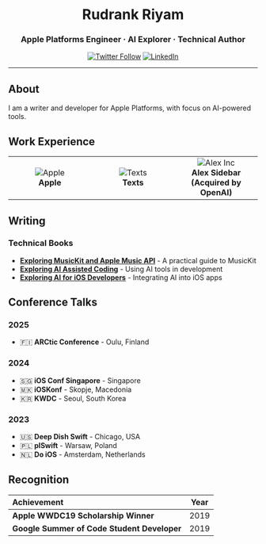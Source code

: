 <div align="center">
  
# Rudrank Riyam

### Apple Platforms Engineer · AI Explorer · Technical Author

[![Twitter Follow](https://img.shields.io/twitter/follow/rudrankriyam?style=for-the-badge&logo=twitter)](https://x.com/rudrankriyam)
[![LinkedIn](https://img.shields.io/badge/LinkedIn-Connect-0077B5?style=for-the-badge&logo=linkedin)](https://linkedin.com/in/rudrank)

</div>

---

## About

I am a writer and developer for Apple Platforms, with focus on AI-powered tools.

## Work Experience

<table>
  <tr>
    <td align="center" width="33%">
      <img src="https://img.shields.io/badge/Apple-000000?style=for-the-badge&logo=apple&logoColor=white" alt="Apple"/>
      <br><strong>Apple</strong>
    </td>
    <td align="center" width="33%">
      <img src="https://img.shields.io/badge/Texts-4285F4?style=for-the-badge" alt="Texts"/>
      <br><strong>Texts</strong>
    </td>
    <td align="center" width="33%">
      <img src="https://img.shields.io/badge/Alex_Inc-FF6B6B?style=for-the-badge" alt="Alex Inc"/>
      <br><strong>Alex Sidebar (Acquired by OpenAI)</strong>
    </td>
  </tr>
</table>

## Writing

### Technical Books

- [**Exploring MusicKit and Apple Music API**](https://rudrank.gumroad.com/l/musickit) - A practical guide to MusicKit
- [**Exploring AI Assisted Coding**](https://academy.rudrank.com/product/ai-assisted-coding) - Using AI tools in development
- [**Exploring AI for iOS Developers**](https://academy.rudrank.com/product/ai) - Integrating AI into iOS apps

## Conference Talks

### 2025

- 🇫🇮 **ARCtic Conference** - Oulu, Finland

### 2024

- 🇸🇬 **iOS Conf Singapore** - Singapore
- 🇲🇰 **iOSKonf** - Skopje, Macedonia
- 🇰🇷 **KWDC** - Seoul, South Korea

### 2023

- 🇺🇸 **Deep Dish Swift** - Chicago, USA
- 🇵🇱 **plSwift** - Warsaw, Poland
- 🇳🇱 **Do iOS** - Amsterdam, Netherlands

## Recognition

<div align="center">

| Achievement                                 | Year |
| :------------------------------------------ | :--: |
| **Apple WWDC19 Scholarship Winner**         | 2019 |
| **Google Summer of Code Student Developer** | 2019 |

</div>
